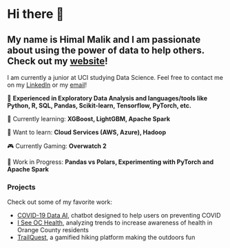 # Hi there 👋


## My name is Himal Malik and I am passionate about using the power of data to help others. Check out my [website](https://anonymous-himalayas.github.io/Portfolio-Website/)!

I am currently a junior at UCI studying Data Science. Feel free to contact me on my [LinkedIn](https://www.linkedin.com/in/himal-malik-data-sci/) or my [email](mailto:himalm100@gmail.com)!


🔭 **Experienced in Exploratory Data Analysis and languages/tools like Python, R, SQL, Pandas, Scikit-learn, Tensorflow, PyTorch, etc.** 

🌱 Currently learning: **XGBoost, LightGBM, Apache Spark**

📝 Want to learn: **Cloud Services (AWS, Azure), Hadoop**

🎮 Currently Gaming: **Overwatch 2**

🔧 Work in Progress: **Pandas vs Polars, Experimenting with PyTorch and Apache Spark**

### Projects
Check out some of my favorite work:
- [COVID-19 Data AI](https://github.com/anonymous-himalayas/COVID-19_Data_AI), chatbot designed to help users on preventing COVID
- [I See OC Health](https://github.com/anonymous-himalayas/I-See-OC-Health), analyzing trends to increase awareness of health in Orange County residents
- [TrailQuest](https://github.com/laurelin60), a gamified hiking platform making the outdoors fun

<!--
**anonymous-himalayas/anonymous-himalayas** is a ✨ _special_ ✨ repository because its `README.md` (this file) appears on your GitHub profile.

Here are some ideas to get you started:

- 🔭 I’m currently working on ...
- 🌱 I’m currently learning ...
- 👯 I’m looking to collaborate on ...
- 🤔 I’m looking for help with ...
- 💬 Ask me about ...
- 📫 How to reach me: ...
- 😄 Pronouns: ...
- ⚡ Fun fact: ...
-->


